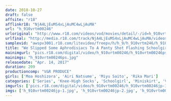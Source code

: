 ```yaml
---
date: 2018-10-27
draft: false
affsite: "r18"
afflinkr18: "NjA4LjEuMS4xLjAuMC4wLjAuMA"
url: "h_910vrtm00246"
urloriginal: "http://www.r18.com/videos/vod/movies/detail/-/id=h_910vrtm00246"
urlfinal: "http://media.r18.com/track/NjA4LjEuMS4xLjAuMC4wLjAuMA/videos/vod/movies/detail/-/id=h_910vrtm00246"
samplevid: "awspv3001.r18.com/litevideo/freepv/h/h_9/h_910vrtm246/h_910vrtm246_dmb_w.mp4"
title: "We Slipped Some Aphrodisiacs To A Panty Shot Flashing Schoolgirl In A Miniskirt, And She Started Rubbing Her Knee High Socks Together And Wet Her Panties, And Scissor Locked Us In Her Legs And Begged Us To Creampie Her! 2"
mainimgurl: "pics.r18.com/digital/video/h_910vrtm00246/h_910vrtm00246ps.jpg"
mainimgs: "h_910vrtm00246ps.jpg"
releasedate: "Apr. 14, 2017"
duration: 209
productioncomp: "V&R PRODUCE"
girls: ['Moa Hoshizora', 'Airi Natsume', 'Miyu Saito', 'Rika Mari']
categories: ['Series', 'Knee-High Socks', 'Schoolgirl', 'Miniskirt', 'Variety', 'Foot Fetish', 'Ass Lover', 'Panty Shot', 'Creampie', 'Footjob']
imgurls: ['pics.r18.com/digital/video/h_910vrtm00246/h_910vrtm00246jp-1.jpg', 'pics.r18.com/digital/video/h_910vrtm00246/h_910vrtm00246jp-2.jpg', 'pics.r18.com/digital/video/h_910vrtm00246/h_910vrtm00246jp-3.jpg', 'pics.r18.com/digital/video/h_910vrtm00246/h_910vrtm00246jp-4.jpg', 'pics.r18.com/digital/video/h_910vrtm00246/h_910vrtm00246jp-5.jpg', 'pics.r18.com/digital/video/h_910vrtm00246/h_910vrtm00246jp-6.jpg', 'pics.r18.com/digital/video/h_910vrtm00246/h_910vrtm00246jp-7.jpg', 'pics.r18.com/digital/video/h_910vrtm00246/h_910vrtm00246jp-8.jpg', 'pics.r18.com/digital/video/h_910vrtm00246/h_910vrtm00246jp-9.jpg', 'pics.r18.com/digital/video/h_910vrtm00246/h_910vrtm00246jp-10.jpg', 'pics.r18.com/digital/video/h_910vrtm00246/h_910vrtm00246jp-11.jpg', 'pics.r18.com/digital/video/h_910vrtm00246/h_910vrtm00246jp-12.jpg', 'pics.r18.com/digital/video/h_910vrtm00246/h_910vrtm00246jp-13.jpg', 'pics.r18.com/digital/video/h_910vrtm00246/h_910vrtm00246jp-14.jpg', 'pics.r18.com/digital/video/h_910vrtm00246/h_910vrtm00246jp-15.jpg', 'pics.r18.com/digital/video/h_910vrtm00246/h_910vrtm00246jp-16.jpg', 'pics.r18.com/digital/video/h_910vrtm00246/h_910vrtm00246jp-17.jpg', 'pics.r18.com/digital/video/h_910vrtm00246/h_910vrtm00246jp-18.jpg', 'pics.r18.com/digital/video/h_910vrtm00246/h_910vrtm00246jp-19.jpg', 'pics.r18.com/digital/video/h_910vrtm00246/h_910vrtm00246jp-20.jpg']
imgs: ['h_910vrtm00246jp-1.jpg', 'h_910vrtm00246jp-2.jpg', 'h_910vrtm00246jp-3.jpg', 'h_910vrtm00246jp-4.jpg', 'h_910vrtm00246jp-5.jpg', 'h_910vrtm00246jp-6.jpg', 'h_910vrtm00246jp-7.jpg', 'h_910vrtm00246jp-8.jpg', 'h_910vrtm00246jp-9.jpg', 'h_910vrtm00246jp-10.jpg', 'h_910vrtm00246jp-11.jpg', 'h_910vrtm00246jp-12.jpg', 'h_910vrtm00246jp-13.jpg', 'h_910vrtm00246jp-14.jpg', 'h_910vrtm00246jp-15.jpg', 'h_910vrtm00246jp-16.jpg', 'h_910vrtm00246jp-17.jpg', 'h_910vrtm00246jp-18.jpg', 'h_910vrtm00246jp-19.jpg', 'h_910vrtm00246jp-20.jpg']
---
```


